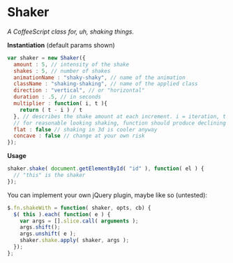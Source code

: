# Shaker
_A CoffeeScript class for, uh, shaking things._

**Instantiation**
(default params shown)
```javascript
var shaker = new Shaker({
  amount : 5, // intensity of the shake
  shakes : 5, // number of shakes
  animationName : "shaky-shaky", // name of the animation
  className : "shaking-shaking", // name of the applied class
  direction : "vertical", // or "horizontal"
  duration : .5, // in seconds
  multiplier : function( i, t ){
    return ( t - i ) / t
  }, // describes the shake amount at each increment. i = iteration, t = @shakes
  // for reasonable looking shaking, function should produce declining values as i approaches t
  flat : false // shaking in 3d is cooler anyway
  concave : false // change at your own risk
});
```

**Usage**
```javascript
shaker.shake( document.getElementById( "id" ), function( el ) {
  // "this" is the shaker
});
```

You can implement your own jQuery plugin, maybe like so (untested):
```javascript
$.fn.shakeWith = function( shaker, opts, cb) {
  $( this ).each( function( e ) {
    var args = [].slice.call( arguments );
    args.shift();
    args.unshift( e );
    shaker.shake.apply( shaker, args );
  });
};
```
